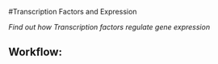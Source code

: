 <a id="transcription_factors_and_expression"> </a>

#Transcription Factors and Expression

*Find out how Transcription factors regulate gene expression*


Workflow: 
-----



